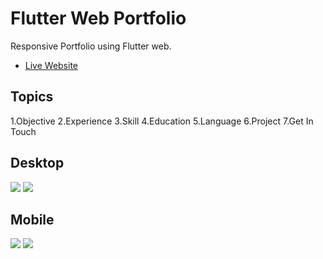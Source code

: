 # Flutter Web Portfolio

Responsive Portfolio using Flutter web.
* [Live Website](https://flutter.dev/get-started/)

## Topics
1.Objective
2.Experience
3.Skill
4.Education
5.Language
6.Project
7.Get In Touch

## Desktop
<img src="https://user-images.githubusercontent.com/39454969/103992757-75750d80-5149-11eb-9559-286a4191d33f.PNG"/>
<img src="https://user-images.githubusercontent.com/39454969/103993314-4317e000-514a-11eb-91f3-671438164726.gif"/>

## Mobile
<img src="https://user-images.githubusercontent.com/39454969/103993846-0f898580-514b-11eb-82f6-42ec9d53ef34.jpg"/>
<img src="https://user-images.githubusercontent.com/39454969/103993856-12847600-514b-11eb-86ba-81299dfefbfe.gif"/>

